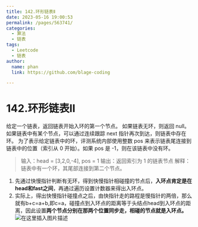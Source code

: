 ```yaml
---
title: 142.环形链表Ⅱ
date: 2023-05-16 19:00:53
permalink: /pages/563741/
categories: 
  - 算法
  - 链表
tags: 
  - Leetcode
  - 链表
author: 
  name: phan
  link: https://github.com/blage-coding

---
```

# 142.环形链表Ⅱ

给定一个链表，返回链表开始入环的第一个节点。 如果链表无环，则返回 null。如果链表中有某个节点，可以通过连续跟踪 next 指针再次到达，则链表中存在环。 为了表示给定链表中的环，评测系统内部使用整数 pos 来表示链表尾连接到链表中的位置（索引从 0 开始）。如果 pos 是 -1，则在该链表中没有环。

> 输入：head = [3,2,0,-4], pos = 1
> 输出：返回索引为 1 的链表节点
> 解释：链表中有一个环，其尾部连接到第二个节点。

1. 先通过快慢指针判断有无环，得到快慢指针相碰撞的节点后，**入环点肯定是在head和fast之间**，再通过遍历设置计数器来得出入环点。
2. 实际上，得出快慢指针碰撞点之后，由快指针走的路程是慢指针的两倍，那么就有b+c=a+b,即c=a，碰撞点到入环点的距离等于头结点head到入环点的距离，因此设置**两个节点分别在那两个位置同步走，相碰的节点就是入环点。**
![在这里插入图片描述](https://jsd.cdn.zzko.cn/gh/blage-coding/picx-images-hosting@master/20230516/cef9be77179b41cfb3e3f5a9fa80c91c.129j0ahaz1n4.webp?x-oss-process=image/watermark,type_d3F5LXplbmhlaQ,shadow_50,text_Q1NETiBA5LiA5ZuiIOeznw==,size_20,color_FFFFFF,t_70,g_se,x_16#pic_center)